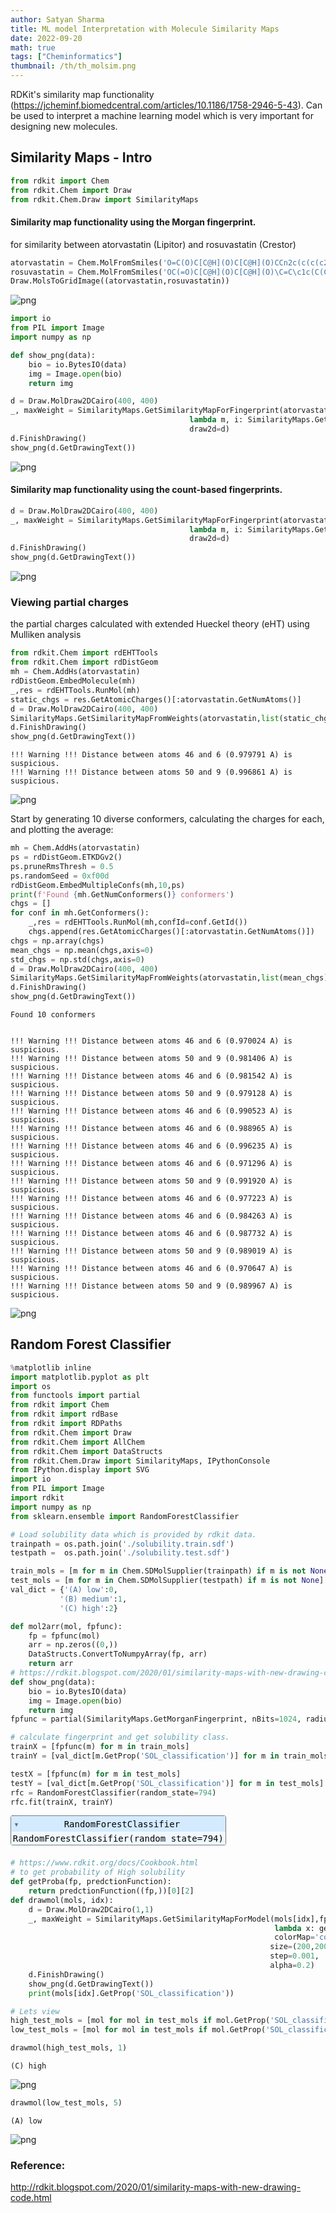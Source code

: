```yaml
---
author: Satyan Sharma
title: ML model Interpretation with Molecule Similarity Maps
date: 2022-09-20
math: true
tags: ["Cheminformatics"]
thumbnail: /th/th_molsim.png
---
```


RDKit's similarity map functionality (https://jcheminf.biomedcentral.com/articles/10.1186/1758-2946-5-43).
Can be used to interpret a machine learning model which is very important for designing new molecules.

## Similarity Maps - Intro


```python
from rdkit import Chem
from rdkit.Chem import Draw
from rdkit.Chem.Draw import SimilarityMaps
```

#### Similarity map functionality using the Morgan fingerprint.

for similarity between atorvastatin (Lipitor) and rosuvastatin (Crestor)


```python
atorvastatin = Chem.MolFromSmiles('O=C(O)C[C@H](O)C[C@H](O)CCn2c(c(c(c2c1ccc(F)cc1)c3ccccc3)C(=O)Nc4ccccc4)C(C)C')
rosuvastatin = Chem.MolFromSmiles('OC(=O)C[C@H](O)C[C@H](O)\C=C\c1c(C(C)C)nc(N(C)S(=O)(=O)C)nc1c2ccc(F)cc2')
Draw.MolsToGridImage((atorvastatin,rosuvastatin))
```




    
![png](/simMaps_3_0.png)
    




```python
import io
from PIL import Image
import numpy as np
```


```python
def show_png(data):
    bio = io.BytesIO(data)
    img = Image.open(bio)
    return img
```


```python
d = Draw.MolDraw2DCairo(400, 400)
_, maxWeight = SimilarityMaps.GetSimilarityMapForFingerprint(atorvastatin, rosuvastatin, 
                                        lambda m, i: SimilarityMaps.GetMorganFingerprint(m, i, radius=2, fpType='bv'), 
                                        draw2d=d)
d.FinishDrawing()
show_png(d.GetDrawingText())
```




    
![png](/simMaps_6_0.png)
    



#### Similarity map functionality using the count-based fingerprints.


```python
d = Draw.MolDraw2DCairo(400, 400)
_, maxWeight = SimilarityMaps.GetSimilarityMapForFingerprint(atorvastatin, rosuvastatin, 
                                        lambda m, i: SimilarityMaps.GetMorganFingerprint(m, i, radius=2, fpType='count'), 
                                        draw2d=d)
d.FinishDrawing()
show_png(d.GetDrawingText())
```




    
![png](/simMaps_8_0.png)
    



### Viewing partial charges

the partial charges calculated with extended Hueckel theory (eHT) using Mulliken analysis


```python
from rdkit.Chem import rdEHTTools
from rdkit.Chem import rdDistGeom
mh = Chem.AddHs(atorvastatin)
rdDistGeom.EmbedMolecule(mh)
_,res = rdEHTTools.RunMol(mh)
static_chgs = res.GetAtomicCharges()[:atorvastatin.GetNumAtoms()]
d = Draw.MolDraw2DCairo(400, 400)
SimilarityMaps.GetSimilarityMapFromWeights(atorvastatin,list(static_chgs),draw2d=d)
d.FinishDrawing()
show_png(d.GetDrawingText())
```

    !!! Warning !!! Distance between atoms 46 and 6 (0.979791 A) is suspicious.
    !!! Warning !!! Distance between atoms 50 and 9 (0.996861 A) is suspicious.





    
![png](/simMaps_10_1.png)
    



Start by generating 10 diverse conformers, calculating the charges for each, and plotting the average:


```python
mh = Chem.AddHs(atorvastatin)
ps = rdDistGeom.ETKDGv2()
ps.pruneRmsThresh = 0.5
ps.randomSeed = 0xf00d
rdDistGeom.EmbedMultipleConfs(mh,10,ps)
print(f'Found {mh.GetNumConformers()} conformers')
chgs = []
for conf in mh.GetConformers():
    _,res = rdEHTTools.RunMol(mh,confId=conf.GetId())
    chgs.append(res.GetAtomicCharges()[:atorvastatin.GetNumAtoms()])
chgs = np.array(chgs)
mean_chgs = np.mean(chgs,axis=0)
std_chgs = np.std(chgs,axis=0)
d = Draw.MolDraw2DCairo(400, 400)
SimilarityMaps.GetSimilarityMapFromWeights(atorvastatin,list(mean_chgs),draw2d=d)
d.FinishDrawing()
show_png(d.GetDrawingText())
```

    Found 10 conformers


    !!! Warning !!! Distance between atoms 46 and 6 (0.970024 A) is suspicious.
    !!! Warning !!! Distance between atoms 50 and 9 (0.981406 A) is suspicious.
    !!! Warning !!! Distance between atoms 46 and 6 (0.981542 A) is suspicious.
    !!! Warning !!! Distance between atoms 50 and 9 (0.979128 A) is suspicious.
    !!! Warning !!! Distance between atoms 46 and 6 (0.990523 A) is suspicious.
    !!! Warning !!! Distance between atoms 46 and 6 (0.988965 A) is suspicious.
    !!! Warning !!! Distance between atoms 46 and 6 (0.996235 A) is suspicious.
    !!! Warning !!! Distance between atoms 46 and 6 (0.971296 A) is suspicious.
    !!! Warning !!! Distance between atoms 50 and 9 (0.991920 A) is suspicious.
    !!! Warning !!! Distance between atoms 46 and 6 (0.977223 A) is suspicious.
    !!! Warning !!! Distance between atoms 46 and 6 (0.984263 A) is suspicious.
    !!! Warning !!! Distance between atoms 46 and 6 (0.987732 A) is suspicious.
    !!! Warning !!! Distance between atoms 50 and 9 (0.989019 A) is suspicious.
    !!! Warning !!! Distance between atoms 46 and 6 (0.970647 A) is suspicious.
    !!! Warning !!! Distance between atoms 50 and 9 (0.989967 A) is suspicious.





    
![png](/simMaps_12_2.png)
    



## Random Forest Classifier


```python
%matplotlib inline
import matplotlib.pyplot as plt
import os
from functools import partial
from rdkit import Chem
from rdkit import rdBase
from rdkit import RDPaths
from rdkit.Chem import Draw
from rdkit.Chem import AllChem
from rdkit.Chem import DataStructs
from rdkit.Chem.Draw import SimilarityMaps, IPythonConsole
from IPython.display import SVG
import io
from PIL import Image
import rdkit
import numpy as np
from sklearn.ensemble import RandomForestClassifier
```


```python
# Load solubility data which is provided by rdkit data.
trainpath = os.path.join('./solubility.train.sdf')
testpath =  os.path.join('./solubility.test.sdf')
```


```python
train_mols = [m for m in Chem.SDMolSupplier(trainpath) if m is not None]
test_mols = [m for m in Chem.SDMolSupplier(testpath) if m is not None]
val_dict = {'(A) low':0,
           '(B) medium':1,
           '(C) high':2}
```


```python
def mol2arr(mol, fpfunc):
    fp = fpfunc(mol)
    arr = np.zeros((0,))
    DataStructs.ConvertToNumpyArray(fp, arr)
    return arr
# https://rdkit.blogspot.com/2020/01/similarity-maps-with-new-drawing-code.html
def show_png(data):
    bio = io.BytesIO(data)
    img = Image.open(bio)
    return img
fpfunc = partial(SimilarityMaps.GetMorganFingerprint, nBits=1024, radius=2)
```


```python
# calculate fingerprint and get solubility class.
trainX = [fpfunc(m) for m in train_mols]
trainY = [val_dict[m.GetProp('SOL_classification')] for m in train_mols]

testX = [fpfunc(m) for m in test_mols]
testY = [val_dict[m.GetProp('SOL_classification')] for m in test_mols]
rfc = RandomForestClassifier(random_state=794)
rfc.fit(trainX, trainY)
```




<style>#sk-container-id-1 {color: black;}#sk-container-id-1 pre{padding: 0;}#sk-container-id-1 div.sk-toggleable {background-color: white;}#sk-container-id-1 label.sk-toggleable__label {cursor: pointer;display: block;width: 100%;margin-bottom: 0;padding: 0.3em;box-sizing: border-box;text-align: center;}#sk-container-id-1 label.sk-toggleable__label-arrow:before {content: "▸";float: left;margin-right: 0.25em;color: #696969;}#sk-container-id-1 label.sk-toggleable__label-arrow:hover:before {color: black;}#sk-container-id-1 div.sk-estimator:hover label.sk-toggleable__label-arrow:before {color: black;}#sk-container-id-1 div.sk-toggleable__content {max-height: 0;max-width: 0;overflow: hidden;text-align: left;background-color: #f0f8ff;}#sk-container-id-1 div.sk-toggleable__content pre {margin: 0.2em;color: black;border-radius: 0.25em;background-color: #f0f8ff;}#sk-container-id-1 input.sk-toggleable__control:checked~div.sk-toggleable__content {max-height: 200px;max-width: 100%;overflow: auto;}#sk-container-id-1 input.sk-toggleable__control:checked~label.sk-toggleable__label-arrow:before {content: "▾";}#sk-container-id-1 div.sk-estimator input.sk-toggleable__control:checked~label.sk-toggleable__label {background-color: #d4ebff;}#sk-container-id-1 div.sk-label input.sk-toggleable__control:checked~label.sk-toggleable__label {background-color: #d4ebff;}#sk-container-id-1 input.sk-hidden--visually {border: 0;clip: rect(1px 1px 1px 1px);clip: rect(1px, 1px, 1px, 1px);height: 1px;margin: -1px;overflow: hidden;padding: 0;position: absolute;width: 1px;}#sk-container-id-1 div.sk-estimator {font-family: monospace;background-color: #f0f8ff;border: 1px dotted black;border-radius: 0.25em;box-sizing: border-box;margin-bottom: 0.5em;}#sk-container-id-1 div.sk-estimator:hover {background-color: #d4ebff;}#sk-container-id-1 div.sk-parallel-item::after {content: "";width: 100%;border-bottom: 1px solid gray;flex-grow: 1;}#sk-container-id-1 div.sk-label:hover label.sk-toggleable__label {background-color: #d4ebff;}#sk-container-id-1 div.sk-serial::before {content: "";position: absolute;border-left: 1px solid gray;box-sizing: border-box;top: 0;bottom: 0;left: 50%;z-index: 0;}#sk-container-id-1 div.sk-serial {display: flex;flex-direction: column;align-items: center;background-color: white;padding-right: 0.2em;padding-left: 0.2em;position: relative;}#sk-container-id-1 div.sk-item {position: relative;z-index: 1;}#sk-container-id-1 div.sk-parallel {display: flex;align-items: stretch;justify-content: center;background-color: white;position: relative;}#sk-container-id-1 div.sk-item::before, #sk-container-id-1 div.sk-parallel-item::before {content: "";position: absolute;border-left: 1px solid gray;box-sizing: border-box;top: 0;bottom: 0;left: 50%;z-index: -1;}#sk-container-id-1 div.sk-parallel-item {display: flex;flex-direction: column;z-index: 1;position: relative;background-color: white;}#sk-container-id-1 div.sk-parallel-item:first-child::after {align-self: flex-end;width: 50%;}#sk-container-id-1 div.sk-parallel-item:last-child::after {align-self: flex-start;width: 50%;}#sk-container-id-1 div.sk-parallel-item:only-child::after {width: 0;}#sk-container-id-1 div.sk-dashed-wrapped {border: 1px dashed gray;margin: 0 0.4em 0.5em 0.4em;box-sizing: border-box;padding-bottom: 0.4em;background-color: white;}#sk-container-id-1 div.sk-label label {font-family: monospace;font-weight: bold;display: inline-block;line-height: 1.2em;}#sk-container-id-1 div.sk-label-container {text-align: center;}#sk-container-id-1 div.sk-container {/* jupyter's `normalize.less` sets `[hidden] { display: none; }` but bootstrap.min.css set `[hidden] { display: none !important; }` so we also need the `!important` here to be able to override the default hidden behavior on the sphinx rendered scikit-learn.org. See: https://github.com/scikit-learn/scikit-learn/issues/21755 */display: inline-block !important;position: relative;}#sk-container-id-1 div.sk-text-repr-fallback {display: none;}</style><div id="sk-container-id-1" class="sk-top-container"><div class="sk-text-repr-fallback"><pre>RandomForestClassifier(random_state=794)</pre><b>In a Jupyter environment, please rerun this cell to show the HTML representation or trust the notebook. <br />On GitHub, the HTML representation is unable to render, please try loading this page with nbviewer.org.</b></div><div class="sk-container" hidden><div class="sk-item"><div class="sk-estimator sk-toggleable"><input class="sk-toggleable__control sk-hidden--visually" id="sk-estimator-id-1" type="checkbox" checked><label for="sk-estimator-id-1" class="sk-toggleable__label sk-toggleable__label-arrow">RandomForestClassifier</label><div class="sk-toggleable__content"><pre>RandomForestClassifier(random_state=794)</pre></div></div></div></div></div>




```python
# https://www.rdkit.org/docs/Cookbook.html
# to get probability of High solubility
def getProba(fp, predctionFunction):
    return predctionFunction((fp,))[0][2]
def drawmol(mols, idx):
    d = Draw.MolDraw2DCairo(1,1)
    _, maxWeight = SimilarityMaps.GetSimilarityMapForModel(mols[idx],fpfunc, 
                                                           lambda x: getProba(x, rfc.predict_proba),
                                                           colorMap='coolwarm',
                                                          size=(200,200),
                                                          step=0.001,
                                                          alpha=0.2)
    d.FinishDrawing()
    show_png(d.GetDrawingText())
    print(mols[idx].GetProp('SOL_classification'))

```


```python
# Lets view 
high_test_mols = [mol for mol in test_mols if mol.GetProp('SOL_classification') == '(C) high']
low_test_mols = [mol for mol in test_mols if mol.GetProp('SOL_classification') == '(A) low']

```


```python
drawmol(high_test_mols, 1)
```

    (C) high



    
![png](/simMaps_21_1.png)
    



```python
drawmol(low_test_mols, 5)
```

    (A) low



    
![png](/simMaps_22_1.png)
    


### Reference:

http://rdkit.blogspot.com/2020/01/similarity-maps-with-new-drawing-code.html


